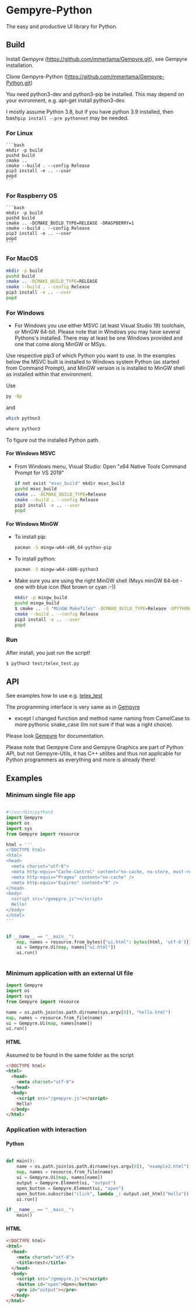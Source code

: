 # Gempyre-Python 

The easy and productive UI library for Python. 

## Build

Install Gempyre (https://github.com/mmertama/Gempyre.git), see Gempyre
installation. 

Clone Gempyre-Python (https://github.com/mmertama/Gempyre-Python.git)

You need python3-dev and python3-pip be installed. This may depend on your evironment, e.g. apt-get install python3-dev.

I mostly assume Python 3.8, but if you have python 3.9 installed, then 
    bash```
    pip install --pre pythonnet
    ```
may be needed.

### For Linux
    ```bash
    mkdir -p build
    pushd build
    cmake ..
    cmake --build . --config Release
    pip3 install -e .. --user
    popd
    ```

### For Raspberry OS
    ```bash
    mkdir -p build
    pushd build
    cmake .. -DCMAKE_BUILD_TYPE=RELEASE -DRASPBERRY=1
    cmake --build . --config Release
    pip3 install -e .. --user
    popd
    ```

### For MacOS
  ```bash
  mkdir -p build
  pushd build
  cmake .. -DCMAKE_BUILD_TYPE=RELEASE
  cmake --build . --config Release
  pip3 install -e .. --user
  popd
  ```
  
### For Windows
* For Windows you use either MSVC (at least Visual Studio 19) toolchain, or
MinGW 64-bit. Please note that in Windows you may have several Pythons's installed. 
There may at least be one Windows provided and one that come along MinGW or MSys.

Use respective pip3 of which Python you want to use. In the examples below the MSVC built
is installed to Windows system Python (as started from Command Prompt), and MinGW version is
is installed to MinGW shell as installed within that environment. 

Use 
  ```bat
  py -0p
  ```
and

  ```bash
  which python3
  ```
  
  ```bash
  where python3 
  ```

To figure out the installed Python path.

#### For Windows MSVC
* From Windows menu, Visual Studio: Open "x64 Native Tools Command Prompt for VS 2019"
    ```bash
    if not exist "msvc_build" mkdir msvc_build
    pushd msvc_build
    cmake .. -DCMAKE_BUILD_TYPE=Release
    cmake --build . --config Release
    pip3 install -e .. --user
    popd
    ```

#### For Windows MinGW
* To install pip:
    ```bash
    pacman -S mingw-w64-x86_64-python-pip
    ```
* To install python:
    ```bash
    pacman -S mingw-w64-i686-python3
    ```
* Make sure you are using the right MinGW shell (Msys minGW 64-bit - one with blue icon (Not brown or cyan :-))
    ```bash
    mkdir -p mingw_build
    pushd mingw_build
    $ cmake .. -G "MinGW Makefiles" -DCMAKE_BUILD_TYPE=Release -DPYTHON_PATH=C:\\msys64\\mingw64\\bin
    cmake --build . --config Release
    pip3 install -e .. --user
    popd
  ```

### Run

After install, you just run the script!

  ```bash
  $ python3 test/telex_test.py
  ```

## API

See examples how to use e.g. [telex_test](https://github.com/mmertama/Gempyre-Python/blob/master/test/telex_test.py)

The programming interface is very same as in [Gempyre](https://github.com/mmertama/Gempyre.git)
- except I changed function and method name naming from CamelCase to more pythonic snake_case (Im not sure if that was a right choice).

Please look  [Gempyre](https://github.com/mmertama/Gempyre.git) for documentation.

Please note that Gempyre Core and Gempyre Graphics are part of Python API, but not Gempyre-Utils, it has C++ utilites and thus not applicable for Python programmers as everything and more is already there!
  
## Examples

### Minimum single file app

```py

#!/usr/bin/python3
import Gempyre
import os
import sys
from Gempyre import resource

html = '''
<!DOCTYPE html>
<html>
<head>
  <meta charset="utf-8">
  <meta http-equiv="Cache-Control" content="no-cache, no-store, must-revalidate" />
  <meta http-equiv="Pragma" content="no-cache" />
  <meta http-equiv="Expires" content="0" />
</head>
<body>
  <script src="/gempyre.js"></script>
  Hello!
</body>
</html>  
'''


if __name__ == "__main__":
    map, names = resource.from_bytes({"ui.html": bytes(html, 'utf-8')})
    ui = Gempyre.Ui(map, names["ui.html"])
    ui.run()
    

```


### Minimum application with an external UI file

  ```py
  import Gempyre
  import os
  import sys
  from Gempyre import resource

  name = os.path.join(os.path.dirname(sys.argv[0]), "hello.html")
  map, names = resource.from_file(name)
  ui = Gempyre.Ui(map, names[name])
  ui.run()
  ```

#### HTML

Assumed to be found in the same folder as the script

  ```html
  <!DOCTYPE html>
  <html>
    <head>
      <meta charset="utf-8">
    </head>
    <body>
      <script src="/gempyre.js"></script>
      Hello!
    </body>
  </html>
  ```

### Application with interaction
#### Python
```py

def main():
    name = os.path.join(os.path.dirname(sys.argv[0]), "example2.html")
    map, names = resource.from_file(name)
    ui = Gempyre.Ui(map, names[name])
    output = Gempyre.Element(ui, "output")
    open_button = Gempyre.Element(ui, "open")
    open_button.subscribe("click", lambda _: output.set_html("Hello"))
    ui.run()

if __name__ == "__main__":
    main()
```
#### HTML
  ```html
  <!DOCTYPE html>
  <html>
    <head>
      <meta charset="utf-8">
      <title>test</title>
    </head>
    <body>
      <script src="/gempyre.js"></script>
      <button id="open">Open</button>
      <pre id="output"></pre>
    </body>
  </html>
  ```
